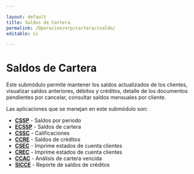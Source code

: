 ```yaml
---

layout: default
title: Saldos de Cartera
permalink: /Operacion/erp/cartera/csaldo/
editable: si

---
```




# Saldos de Cartera  

Este submódulo permite mantener los saldos actualizados de los clientes, visualizar saldos anteriores, débitos y créditos, detalle de los documentos pendientes por cancelar, consultar saldos mensuales por cliente.  

Las aplicaciones que se manejan en este submódulo son:  

* [**CSSP**](http://docs.oasiscom.com/Operacion/erp/cartera/csaldo/cssp) - Saldos por periodo  
* [**ECSSP**](http://docs.oasiscom.com/Operacion/erp/cartera/csaldo/ecssp) - Saldos de cartera  
* [**CSSC**](http://docs.oasiscom.com/Operacion/erp/cartera/csaldo/cssc) - Calificaciones  
* [**CCRE**](http://docs.oasiscom.com/Operacion/erp/cartera/csaldo/ccre) - Saldos de créditos  
* [**CSEC**](http://docs.oasiscom.com/Operacion/erp/cartera/csaldo/csec) - Imprime estados de cuenta clientes
* [**CREC**](http://docs.oasiscom.com/Operacion/erp/cartera/csaldo/crec) - Imprime estados de cuenta clientes  
* [**CCAC**](http://docs.oasiscom.com/Operacion/erp/cartera/csaldo/ccac) - Análisis de cartera vencida
* [**SICCE**](http://docs.oasiscom.com/Operacion/erp/cartera/csaldo/sicce) - Reporte de saldos de créditos

